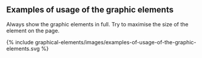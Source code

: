<section id="graphical-elements-page-good-examples">
</section>

## Examples of usage of the graphic elements

Always show the graphic elements in full. Try to maximise the size of the element on the page.

{% include graphical-elements/images/examples-of-usage-of-the-graphic-elements.svg %}